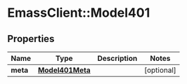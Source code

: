 # EmassClient::Model401

## Properties
Name | Type | Description | Notes
------------ | ------------- | ------------- | -------------
**meta** | [**Model401Meta**](Model401Meta.md) |  | [optional] 


